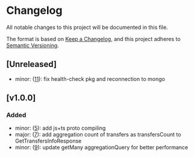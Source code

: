 # Changelog

All notable changes to this project will be documented in this file.

The format is based on [Keep a Changelog](https://keepachangelog.com/en/1.0.0/),
and this project adheres to [Semantic Versioning](https://semver.org/spec/v2.0.0.html).

## [Unreleased]

- minor: ([11](https://github.com/meateam/dropbox-service/issues/11)): fix health-check pkg and reconnection to mongo

## [v1.0.0]

### Added

- minor: ([5](https://github.com/meateam/dropbox-service/pull/5)): add js+ts proto compiling
- major: ([7](https://github.com/meateam/dropbox-service/pull/7)): add aggregation count of transfers as transfersCount to GetTransfersInfoResponse
- minor: ([9](https://github.com/meateam/dropbox-service/pull/9)): update getMany aggregationQuery for better performance
